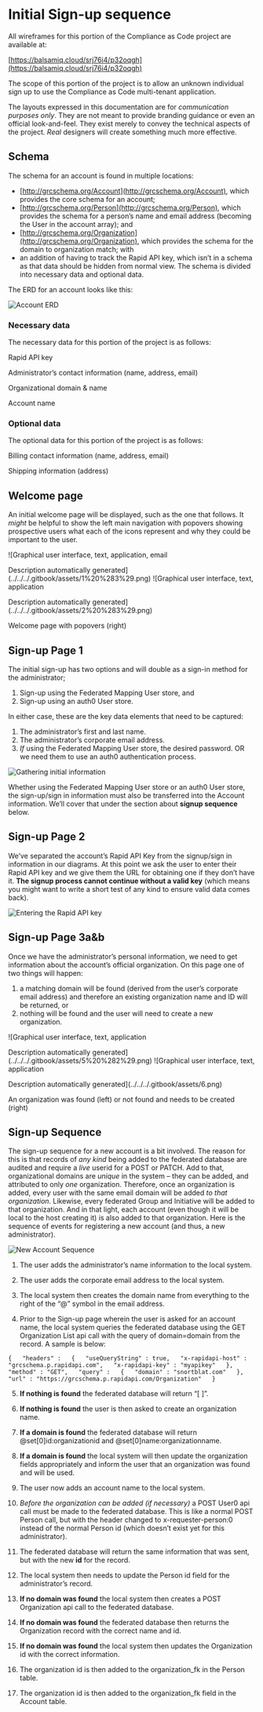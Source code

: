 # Initial Sign-up sequence

All wireframes for this portion of the Compliance as Code project are available at:

[https://balsamiq.cloud/srj76i4/p32oqgh](https://balsamiq.cloud/srj76i4/p32oqgh)

The scope of this portion of the project is to allow an unknown individual sign up to use the Compliance as Code multi-tenant application.

The layouts expressed in this documentation are for _communication purposes only_. They are not meant to provide branding guidance or even an official look-and-feel. They exist merely to convey the technical aspects of the project. _Real_ designers will create something much more effective.

## Schema

The schema for an account is found in multiple locations:

* [http://grcschema.org/Account](http://grcschema.org/Account), which provides the core schema for an account;
* [http://grcschema.org/Person](http://grcschema.org/Person), which provides the schema for a person’s name and email address \(becoming the User in the account array\); and
* [http://grcschema.org/Organization](http://grcschema.org/Organization), which provides the schema for the domain to organization match; with
* an addition of having to track the Rapid API key, which isn’t in a schema as that data should be hidden from normal view. The schema is divided into necessary data and optional data.

The ERD for an account looks like this:

![Account ERD](../../../.gitbook/assets/0%20%284%29.png)

### Necessary data

The necessary data for this portion of the project is as follows:

Rapid API key

Administrator’s contact information \(name, address, email\)

Organizational domain & name

Account name

### Optional data

The optional data for this portion of the project is as follows:

Billing contact information \(name, address, email\)

Shipping information \(address\)

## Welcome page

An initial welcome page will be displayed, such as the one that follows. It _might_ be helpful to show the left main navigation with popovers showing prospective users what each of the icons represent and why they could be important to the user.

![Graphical user interface, text, application, email

Description automatically generated](../../../.gitbook/assets/1%20%283%29.png) ![Graphical user interface, text, application

Description automatically generated](../../../.gitbook/assets/2%20%283%29.png)

Welcome page with popovers \(right\)

## Sign-up Page 1

The initial sign-up has two options and will double as a sign-in method for the administrator;

1. Sign-up using the Federated Mapping User store, and
2. Sign-up using an auth0 User store.

In either case, these are the key data elements that need to be captured:

1. The administrator’s first and last name.
2. The administrator’s corporate email address.
3. _If_ using the Federated Mapping User store, the desired password. OR we need them to use an auth0 authentication process.

![Gathering initial information](../../../.gitbook/assets/3%20%283%29.png)

Whether using the Federated Mapping User store or an auth0 User store, the sign-up/sign in information must also be transferred into the Account information. We’ll cover that under the section about **signup sequence** below.

## Sign-up Page 2

We’ve separated the account’s Rapid API Key from the signup/sign in information in our diagrams. At this point we ask the user to enter their Rapid API key and we give them the URL for obtaining one if they don’t have it. **The signup process cannot continue without a valid key** \(which means you might want to write a short test of any kind to ensure valid data comes back\).

![Entering the Rapid API key](../../../.gitbook/assets/4%20%283%29.png)

## Sign-up Page 3a&b

Once we have the administrator’s personal information, we need to get information about the account’s official organization. On this page one of two things will happen:

1. a matching domain will be found \(derived from the user’s corporate email address\) and therefore an existing organization name and ID will be returned, or
2. nothing will be found and the user will need to create a new organization.

![Graphical user interface, text, application

Description automatically generated](../../../.gitbook/assets/5%20%282%29.png) ![Graphical user interface, text, application

Description automatically generated](../../../.gitbook/assets/6.png)

An organization was found \(left\) or not found and needs to be created \(right\)

## Sign-up Sequence

The sign-up sequence for a new account is a bit involved. The reason for this is that records of _any kind_ being added to the federated database are audited and require a _live_ userid for a POST or PATCH. Add to that, organizational domains are _unique_ in the system – they can be added, and attributed to only _one_ organization. Therefore, once an organization is added, every user with the same email domain will be added _to that organization_. Likewise, every federated Group and Initiative will be added to that organization. And in that light, each account \(even though it will be local to the host creating it\) is also added to that organization. Here is the sequence of events for registering a new account \(and thus, a new administrator\).

![New Account Sequence](../../../.gitbook/assets/7.png)

1. The user adds the administrator’s name information to the local system.

2. The user adds the corporate email address to the local system.

3. The local system then creates the domain name from everything to the right of the “@” symbol in the email address.

4. Prior to the Sign-up page wherein the user is asked for an account name, the local system queries the federated database using the GET Organization List api call with the query of domain=domain from the record. A sample is below:

`{  
 "headers" :  
 {  
 "useQueryString" : true,  
 "x-rapidapi-host" : "grcschema.p.rapidapi.com",  
 "x-rapidapi-key" : "myapikey"  
 },  
 "method" : "GET",  
 "query" :  
 {  
 "domain" : "snortblat.com"  
 },  
"url" : "https://grcschema.p.rapidapi.com/Organization"  
}`

5. **If nothing is found** the federated database will return “\[ \]”.

6. **If nothing is found** the user is then asked to create an organization name.

7. **If a domain is found** the federated database will return @set\[0\]id:organizationid and @set\[0\]name:organizationname.

8. **If a domain is found** the local system will then update the organization fields appropriately and inform the user that an organization was found and will be used.

9. The user now adds an account name to the local system.

10. _Before the organization can be added \(if necessary\)_ a POST User0 api call must be made to the federated database. This is like a normal POST Person call, but with the header changed to x-requester-person:0 instead of the normal Person id \(which doesn’t exist yet for this administrator\).

11. The federated database will return the same information that was sent, but with the new **id** for the record.

12. The local system then needs to update the Person id field for the administrator’s record.

13. **If no domain was found** the local system then creates a POST Organization api call to the federated database.

14. **If no domain was found** the federated database then returns the Organization record with the correct name and id.

15. **If no domain was found** the local system then updates the Organization id with the correct information.

16. The organization id is then added to the organization\_fk in the Person table.

17. The organization id is then added to the organization\_fk field in the Account table.

